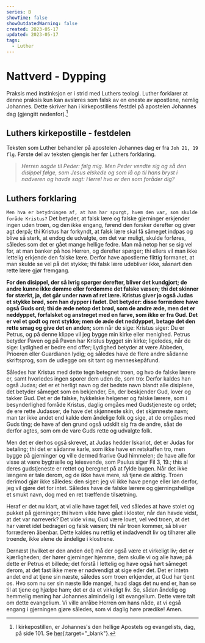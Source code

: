 ```yaml
---
series: B
showTime: false
showOutdatedWarning: false
created: 2023-05-17
updated: 2023-05-17
tags:
  - Luther
---
```


# Nattverd - Dypping
Praksis med instinksjon er i strid med Luthers teologi. Luther forklarer at denne praksis kun kan avsløres som falsk av en eneste av apostlene, nemlig Johannes. Dette skriver han i kirkepostillens festdel på apostelen Johannes dag (gjengitt nedenfor).[^1]

## Luthers kirkepostille - festdelen
Teksten som Luther behandler på apostelen Johannes dag er fra `Joh 21, 19 flg`. Første del av teksten gjengis her før Luthers forklaring.

> _Herren sagde til Peder: følg mig. Men Peder vendte sig og så den disippel følge, som Jesus elskede og som lå op til hans bryst i nadveren og havde sagt: Herre! hvo er den som foråder dig?_

## Luthers forklaring
`Men hva er betydningen af, at han har spurgt, hvem den var, som skulde foråde Kristus?` Det betyder, at falsk lære og falske gjerninger erkjender ingen uden troen, og den ikke engang, førend den forsker derefter og giver agt derpå; thi Kristus har forkyndt, at falsk lære skal få såmeget indpas og blive så sterk, at endog de udvalgte, om det var muligt, skulde forføres, således som det er gået mange hellige fedre. Man må netop her se sig vel for, at man banker på hos Herren, og derefter spørger; thi ellers vil man ikke lettelig erkjende den falske lære. Derfor have apostlerne flittig formanet, at man skulde se vel på det stykke; thi falsk lære udebliver ikke, såsnart den rette lære gjør fremgang.

**For den disippel, der så ivrig spørger derefter, bliver det kundgjort; de andre kunne ikke dømme eller fordømme det falske væsen; thi det skinner for stærkt, ja, det går under navn af ret lære. Kristus giver jo også Judas et stykke brød, som han dypper i fadet. Det betyder: disse forrædere have også Guds ord; thi de æde netop det brød, som de andre æde, men det er neddyppet, forfalsket og anstrøget med en farve, som ikke er fra Gud. Det er vel et godt og rent stykke; men de æde det neddyppet, betage det den rette smag og give det en anden;** som når de sige: Kristus siger: Du er Petrus, og på denne klippe vil jeg bygge min kirke eller menighed. Petrus betyder Paven og på Paven har Kristus bygget sin kirke; ligeledes, når de sige: Lydighed er bedre end offer; Lydighed betyder at være Abbeden, Prioeren eller Guardianen lydig; og således have de flere andre sådanne skriftsprog, som de udlegge om sit tant og menneskepåfund. 

Således har Kristus med dette tegn betegnet troen, og hvo de falske lærere er, samt hvorledes ingen sporer dem uden de, som tro: Derfor kaldes han også Judas; det er et herligt navn og det bedste navn blandt alle disiplene, det betyder såmeget som en bekjender, En, der beskjender Gud, lover og takker Gud. Det er de falske, hykkelske helgener og falske lærere, som i besynderlighed forråde Kristus, daglig omgåes med Gudstjeneste og ordet; de ere rette Judasser, de have det skjønneste skin, det skjønneste navn; man tør ikke andet end kalde dem åndelige folk og sige, at de omgåes med Guds ting; de have af den grund også udskilt sig fra de andre, såat de derfor agtes, som om de vare Guds rette og udvalgte folk.

Men det er derhos også skrevet, at Judas hedder Iskariot, det er Judas for betaling; thi det er sådanne karle, som ikke have en retskaffen tro, men bygge på gjerninger og ville dermed frarive Gud himmelen; de have alle for visse at være bygtrælle og leiesvende, som Paulus siger Fil 3, 19.; this al deres gudstjeneste er rettet og beregnet på at fylde bugen. Når det ikke længere er tale derom, og de ikke have mere, så tjene de aldrig. Troen derimod gjør ikke således: den siger: jeg vil ikke have penge eller løn derfor, jeg vil gjøre det for intet. Således have de falske lærere og gjerningshellige et smukt navn, dog med en ret træffende tilsætning.

Heraf er det nu klart, at vi alle have taget feil, ved således at have stolet og pukket på gjerninger; thi hvem vilde have gået i kloster, når dan havde vidst, at det var narreverk? Det vide vi nu, Gud være lovet, vel ved troen, at det har været idel bedrageri og falsk væsen; thi når troen kommer, så bliver forræderen åbenbar. Dette kaldes nu rettlig et indadvendt liv og tilhører alle troende, ikke alene de åndelige i klostrene.

Dernæst (hvilket er den anden del) må der også være et virkeligt liv; det er kjærligheden; der hører gjerninger hjemme, dem skulle vi og alle have; på dette er Petrus et billede; det forstå I lettelig og have også hørt såmeget derom, at det fast ikke mere er nødvendigt at sige eder det. Det er intetn andet end at tjene sin næste, således som troen erkjender, at Gud har tjent os. Hvo som nu ser sin næste lide mangel, hvad slags det nu end er, han se til at tjene og hjælpe ham; det er da et virkeligt liv. Se, sådan åndelig og hemmelig mening har Johannes almindelig i sit evangelium. Dette være talt om dette evangelium. Vi ville anråbe Herren om hans nåde, at vi egså engang i gjerningen gjøre således, som vi daglig høre prædike! Amen.

[^1]: I kirkepostillen, er Johannes's den hellige Apostels og evangelists, dag, på side 101. Se [her](https://www.nb.no/items/1ac135aafa043b78d331eaabe3acb866?page=741){:target="_blank"}.